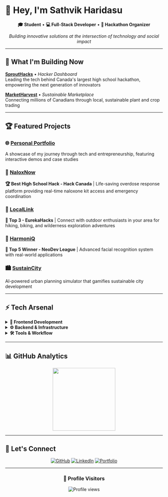 # 👋 Hey, I'm Sathvik Haridasu

<div align="center">
  
**🎓 Student** • **💻 Full-Stack Developer** • **🚀 Hackathon Organizer**

*Building innovative solutions at the intersection of technology and social impact*

</div>

---

## 🌱 What I'm Building Now

**[SproutHacks](https://sprouthacks.ca)** • *Hacker Dashboard*  
Leading the tech behind Canada's largest high school hackathon, empowering the next generation of innovators

**[MarketHarvest](www.marketharvest.ca)** • *Sustainable Marketplace*  
Connecting millions of Canadians through local, sustainable plant and crop trading

---

## 🏆 Featured Projects

### 🌐 [Personal Portfolio](https://sathvikharidasu.vercel.app)
A showcase of my journey through tech and entrepreneurship, featuring interactive demos and case studies

### 🚨 [NaloxNow](https://naloxnow.vercel.app)
**🏆 Best High School Hack - Hack Canada** | Life-saving overdose response platform providing real-time naloxone kit access and emergency coordination

### 🥾 [LocalLink](https://local-link-fxnd.vercel.app)
**🥉 Top 3 - EurekaHacks** | Connect with outdoor enthusiasts in your area for hiking, biking, and wilderness exploration adventures

### 🎵 [HarmoniQ](https://github.com/SathvikHaridasu/Facial-Recognition-Program)
**🏅 Top 5 Winner - NeoDev League** | Advanced facial recognition system with real-world applications

### 🏙️ [SustainCity](https://github.com/SathvikHaridasu/SUSTAIN-CITY)
AI-powered urban planning simulator that gamifies sustainable city development

---

## ⚡ Tech Arsenal

<details>
<summary><strong>🎨 Frontend Development</strong></summary>
<br>

![HTML5](https://img.shields.io/badge/HTML5-E34F26?style=for-the-badge&logo=html5&logoColor=white)
![CSS3](https://img.shields.io/badge/CSS3-1572B6?style=for-the-badge&logo=css3&logoColor=white)
![JavaScript](https://img.shields.io/badge/JavaScript-F7DF1E?style=for-the-badge&logo=javascript&logoColor=black)
![TypeScript](https://img.shields.io/badge/TypeScript-007ACC?style=for-the-badge&logo=typescript&logoColor=white)
![React](https://img.shields.io/badge/React-20232A?style=for-the-badge&logo=react&logoColor=61DAFB)
![Sass](https://img.shields.io/badge/Sass-CC6699?style=for-the-badge&logo=sass&logoColor=white)

</details>

<details>
<summary><strong>⚙️ Backend & Infrastructure</strong></summary>
<br>

![Node.js](https://img.shields.io/badge/Node.js-43853D?style=for-the-badge&logo=node.js&logoColor=white)
![Express.js](https://img.shields.io/badge/Express.js-404D59?style=for-the-badge&logo=express&logoColor=white)
![Python](https://img.shields.io/badge/Python-3776AB?style=for-the-badge&logo=python&logoColor=white)
![Flask](https://img.shields.io/badge/Flask-000000?style=for-the-badge&logo=flask&logoColor=white)

</details>

<details>
<summary><strong>🛠️ Tools & Workflow</strong></summary>
<br>

![VS Code](https://img.shields.io/badge/VS%20Code-007ACC?style=for-the-badge&logo=visual-studio-code&logoColor=white)
![Git](https://img.shields.io/badge/Git-F05032?style=for-the-badge&logo=git&logoColor=white)
![GitHub](https://img.shields.io/badge/GitHub-100000?style=for-the-badge&logo=github&logoColor=white)
![Figma](https://img.shields.io/badge/Figma-F24E1E?style=for-the-badge&logo=figma&logoColor=white)
![Vite](https://img.shields.io/badge/Vite-646CFF?style=for-the-badge&logo=vite&logoColor=white)

</details>

---

## 📊 GitHub Analytics

<div align="center">
  <img height="200em" src="https://github-readme-stats.vercel.app/api/top-langs/?username=SathvikHaridasu&layout=compact&langs_count=8&theme=tokyonight"/>
</div>

---

## 🤝 Let's Connect

<div align="center">

[![GitHub](https://img.shields.io/badge/GitHub-181717?style=for-the-badge&logo=github&logoColor=white)](https://github.com/SathvikHaridasu)
[![LinkedIn](https://img.shields.io/badge/LinkedIn-0077B5?style=for-the-badge&logo=linkedin&logoColor=white)](https://www.linkedin.com/in/sathvik-haridasu/)
[![Portfolio](https://img.shields.io/badge/Portfolio-FF5722?style=for-the-badge&logo=google-chrome&logoColor=white)](https://sathvikharidasu.vercel.app)

</div>

---

<div align="center">
  <h3>👀 Profile Visitors</h3>
  <img src="https://komarev.com/ghpvc/?username=SathvikHaridasu&color=brightgreen&style=for-the-badge&label=VISITORS" alt="Profile views" />
</div>
